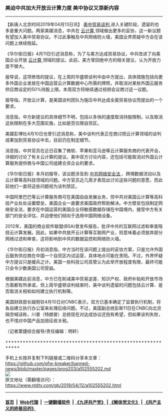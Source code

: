 ### 美迫中共加大开放云计算力度 美中协议又添新内容
------------------------

<div class="post_content" itemprop="articleBody">
 <p>
  【新唐人北京时间2019年04月13日讯】
  <a href="https://www.ntdtv.com/gb/34765.htm">
   美中贸易谈判
  </a>
  进入关键阶段，遗留的也多是重大问题。两家美媒消息，中共在
  <a href="https://www.ntdtv.com/gb/云计算.htm">
   云计算
  </a>
  领域做出更多的妥协，这一新议题有望加入美中贸易协议。不过此事触及中共网络防火墙，美国业界质疑中方会在该问题上继续拖延。
 </p>
 <p>
  《华尔街日报》4月11日引述消息称，为了与美方达成贸易协议，中共改进了向美国企业开放
  <a href="https://www.ntdtv.com/gb/云计算.htm">
   云计算
  </a>
  领域的提议。此前，美方曾回绝中方的相关提议，认为开放力度不够大。
 </p>
 <p>
  报导说，这项修改的提议，在上周的华盛顿谈判中由中方提出，具体措施包括向更多外国企业发放在中国运营云计算数据中心所需的牌照，并取消对某些外国云服务供应商设定的50%持股上限。本周双方将继续通过视频会议商讨这一议题。
 </p>
 <p>
  报导指，开放云计算，是美国谈判团队为施压中共达成全面贸易协议而提出的一个要求。
 </p>
 <p>
  消息指，中方新提议的具体细节不明，包括以多快的速度取消持股限制，以及取消这些限制在多大范围实施，比如是否仅限自贸区。
 </p>
 <p>
  美媒彭博社4月10日也曾引述消息称，美中谈判代表正在商讨把云计算领域的谈判成果加到贸易协议中去，目前仍在制定细节。
 </p>
 <p>
  消息指，中共官员在近日召集了微软、苹果和亚马逊等云计算服务商的代表开会，详细的讨论了有关云计算的提议。美中双方讨论内容，还包括可能取消对外国云计算服务提供商与中国公司组建合资企业的要求。
 </p>
 <p>
  《华尔街日报》本月初报导，该议题涉及到
  <a href="https://www.ntdtv.com/gb/中共网络安全法.htm">
   中共网络安全法
  </a>
  、跨境数据流动以及云计算等高科技领域的问题。中方官员近几周才表现出讨论这些问题的意愿，而此前他们一直将这些问题视为谈判禁区。
 </p>
 <p>
  中国阿里巴巴等云计算服务商可在美国自由发展业务，但中共对美国云计算等高科技产业处处设置壁垒，美国企业一直要求美国政府帮助解决。中方壁垒包括制定网络安全法，要求在中国运营的美国企业将敏感数据存储在中国境内，接受中方有关部门的安全评估，并迫使他们倾向于选用中国网络设备。
 </p>
 <p>
  2012年，美国的商业软件联盟(BSA)曾发布报告，批评中共的互联网过滤和审查阻挠云计算发展。因此，如果中共放开云计算等互联网产业，则意味着必须放弃部分网络过滤和审查，这将影响到中共的数据监控和网络防火墙。
 </p>
 <p>
  《华尔街日报》月初消息指，中方当时在该问题上提出的妥协方案，只是允许外国云服务供应商在中国一个自贸区内试运营，具体地点可能在贵阳。不过，外界怀疑中方提议只是缓兵之计。美国一些科技公司高管认为此举开放程度有限，最终可能只会令少数美国公司受益。
 </p>
 <p>
  根据美媒此前消息，中方已在削减美中贸易逆差、知识产权、政府补贴和开放市场方面都有所承诺，但上周华盛顿谈判结束时，美中谈判遗留的问题包括云计算、是否取消关税和如何建立执行机制等。
 </p>
 <p>
  美国财政部长姆努钦4月10日对CNBC表示，双方已基本确定了监督执行机制，将各自建立执行办公室来处理后续问题。不过，美国副总统彭斯11日在CNBC向北京隔空喊话称，川普（特朗普）总统现在对达成协议还抱有希望，但如果谈判失败，也不惜对中国产品加倍征收关税。
 </p>
 <p>
  （记者栗捷综合报导/责任编辑：明轩）
 </p>
 <div class="single_ad">
 </div>
</div>

+++++++++++++++++++++++++++++++++++++++++++++++++++++++++++<br/><br/>
手机上长按并复制下列链接或二维码分享本文章：<br/>
https://github.com/gfw-breaker/banned-news/blob/master/pages/prog203/a102555202.md <br/>
<a href='https://github.com/gfw-breaker/banned-news/blob/master/pages/prog203/a102555202.md'><img src='https://github.com/gfw-breaker/banned-news/blob/master/pages/prog203/a102555202.md.png'/></a> <br/>
原文地址（需翻墙访问）：https://www.ntdtv.com/gb/2019/04/12/a102555202.html


------------------------
#### [首页](https://github.com/gfw-breaker/banned-news/blob/master/README.md) &nbsp;|&nbsp; [Web代理](https://github.com/labour-camp/helloworld) &nbsp;|&nbsp; [一键翻墙软件](https://github.com/gfw-breaker/nogfw/blob/master/README.md) &nbsp;| [《九评共产党》](https://github.com/gfw-breaker/9ping.md/blob/master/README.md#九评之一评共产党是什么) | [《解体党文化》](https://github.com/gfw-breaker/jtdwh.md/blob/master/README.md) | [《共产主义的终极目的》](https://github.com/gfw-breaker/gczydzjmd.md/blob/master/README.md)

